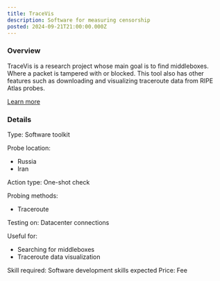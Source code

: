 ```yaml
---
title: TraceVis
description: Software for measuring censorship
posted: 2024-09-21T21:00:00.000Z
---
```

### Overview
TraceVis is a research project whose main goal is to find middleboxes. Where a packet is tampered with or blocked. This tool also has other features such as downloading and visualizing traceroute data from RIPE Atlas probes.

[Learn more](https://github.com/wikicensorship/tracevis)

### Details
Type: Software toolkit 

Probe location:
>
 - Russia
 - Iran

Action type: One-shot check

Probing methods:
>
 - Traceroute

Testing on: Datacenter connections

Useful for:
>
 - Searching for middleboxes 
 - Traceroute data visualization

Skill required: Software development skills expected
Price: Fee



